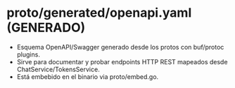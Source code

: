 # proto/generated/openapi.yaml (GENERADO)

- Esquema OpenAPI/Swagger generado desde los protos con buf/protoc plugins.
- Sirve para documentar y probar endpoints HTTP REST mapeados desde ChatService/TokensService.
- Está embebido en el binario via proto/embed.go.